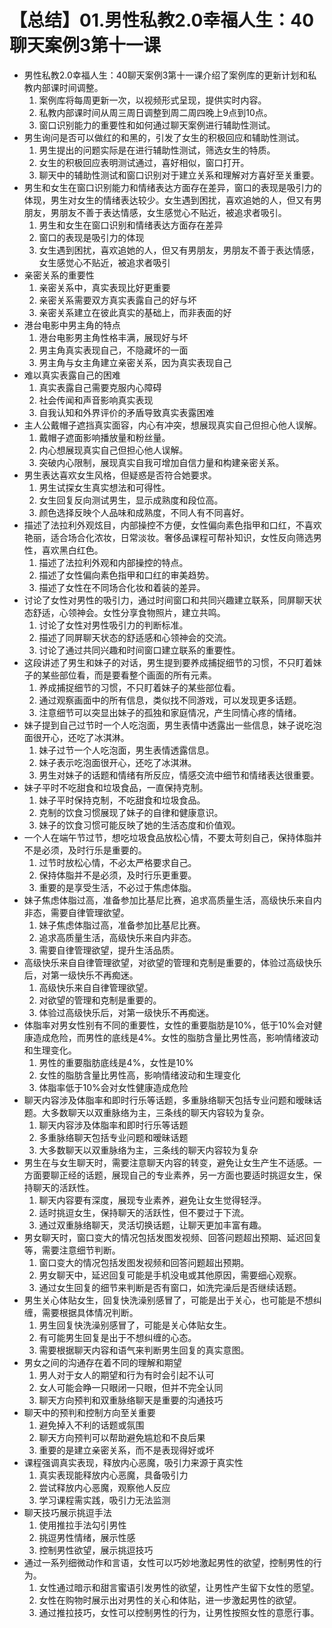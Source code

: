 # 【总结】01.男性私教2.0幸福人生：40聊天案例3第十一课

-   男性私教2.0幸福人生：40聊天案例3第十一课介绍了案例库的更新计划和私教内部课时间调整。
    1.  案例库将每周更新一次，以视频形式呈现，提供实时内容。
    2.  私教内部课时间从周三周日调整到周二周四晚上9点到10点。
    3.  窗口识别能力的重要性和如何通过聊天案例进行辅助性测试。
-   男生询问是否可以做红的和黑的，引发了女生的积极回应和辅助性测试。
    1.  男生提出的问题实际是在进行辅助性测试，筛选女生的特质。
    2.  女生的积极回应表明测试通过，喜好相似，窗口打开。
    3.  聊天中的辅助性测试和窗口识别对于建立关系和理解对方喜好至关重要。
-   男生和女生在窗口识别能力和情绪表达方面存在差异，窗口的表现是吸引力的体现，男生对女生的情绪表达较少。女生遇到困扰，喜欢追她的人，但又有男朋友，男朋友不善于表达情感，女生感觉心不贴近，被追求者吸引。
    1.  男生和女生在窗口识别和情绪表达方面存在差异
    2.  窗口的表现是吸引力的体现
    3.  女生遇到困扰，喜欢追她的人，但又有男朋友，男朋友不善于表达情感，女生感觉心不贴近，被追求者吸引
-   亲密关系的重要性
    1.  亲密关系中，真实表现比好更重要
    2.  亲密关系需要双方真实表露自己的好与坏
    3.  亲密关系建立在彼此真实的基础上，而非表面的好
-   港台电影中男主角的特点
    1.  港台电影男主角性格丰满，展现好与坏
    2.  男主角真实表现自己，不隐藏坏的一面
    3.  男主角与女主角建立亲密关系，因为真实表现自己
-   难以真实表露自己的困难
    1.  真实表露自己需要克服内心障碍
    2.  社会传闻和声音影响真实表现
    3.  自我认知和外界评价的矛盾导致真实表露困难
-   主人公戴帽子遮挡真实面容，内心有冲突，想展现真实自己但担心他人误解。
    1.  戴帽子遮面影响播放量和粉丝量。
    2.  内心想展现真实自己但担心他人误解。
    3.  突破内心限制，展现真实自我可增加自信力量和构建亲密关系。
-   男生表达喜欢女生风格，但疑惑是否符合她要求。
    1.  男生试探女生真实想法和可得性。
    2.  女生回复反向测试男生，显示成熟度和段位高。
    3.  颜色选择反映个人品味和成熟度，不同人有不同喜好。
-   描述了法拉利外观炫目，内部操控不方便，女性偏向素色指甲和口红，不喜欢艳丽，适合场合化浓妆，日常淡妆。奢侈品课程可帮补知识，女性反向筛选男性，喜欢黑白红色。
    1.  描述了法拉利外观和内部操控的特点。
    2.  描述了女性偏向素色指甲和口红的审美趋势。
    3.  描述了女性在不同场合化妆和着装的差异。
-   讨论了女性对男性的吸引力，通过时间窗口和共同兴趣建立联系，同屏聊天状态舒适，心领神会。女性分享食物照片，建立共鸣。
    1.  讨论了女性对男性吸引力的判断标准。
    2.  描述了同屏聊天状态的舒适感和心领神会的交流。
    3.  讨论了通过共同兴趣和时间窗口建立联系的重要性。
-   这段讲述了男生和妹子的对话，男生提到要养成捕捉细节的习惯，不只盯着妹子的某些部位看，而是要看整个画面的所有元素。
    1.  养成捕捉细节的习惯，不只盯着妹子的某些部位看。
    2.  通过观察画面中的所有信息，类似找不同游戏，可以发现更多话题。
    3.  注意细节可以突显出妹子的孤独和家庭情况，产生同情心疼的情绪。
-   妹子提到自己过节时一个人吃泡面，男生表情中透露出一些信息，妹子说吃泡面很开心，还吃了冰淇淋。
    1.  妹子过节一个人吃泡面，男生表情透露信息。
    2.  妹子表示吃泡面很开心，还吃了冰淇淋。
    3.  男生对妹子的话题和情绪有所反应，情感交流中细节和情绪表达很重要。
-   妹子平时不吃甜食和垃圾食品，一直保持克制。
    1.  妹子平时保持克制，不吃甜食和垃圾食品。
    2.  克制的饮食习惯展现了妹子的自律和健康意识。
    3.  妹子的饮食习惯可能反映了她的生活态度和价值观。
-   一个人在端午节过节，想吃垃圾食品放松心情，不要太苛刻自己，保持体脂并不是必须，及时行乐是重要的。
    1.  过节时放松心情，不必太严格要求自己。
    2.  保持体脂并不是必须，及时行乐更重要。
    3.  重要的是享受生活，不必过于焦虑体脂。
-   妹子焦虑体脂过高，准备参加比基尼比赛，追求高质量生活，高级快乐来自内非态，需要自律管理欲望。
    1.  妹子焦虑体脂过高，准备参加比基尼比赛。
    2.  追求高质量生活，高级快乐来自内非态。
    3.  需要自律管理欲望，提升生活品质。
-   高级快乐来自自律管理欲望，对欲望的管理和克制是重要的，体验过高级快乐后，对第一级快乐不再痴迷。
    1.  高级快乐来自自律管理欲望。
    2.  对欲望的管理和克制是重要的。
    3.  体验过高级快乐后，对第一级快乐不再痴迷。
-   体脂率对男女性别有不同的重要性，女性的重要脂肪是10%，低于10%会对健康造成危险，而男性的底线是4%。女性的脂肪含量比男性高，影响情绪波动和生理变化。
    1.  男性的重要脂肪底线是4%，女性是10%
    2.  女性的脂肪含量比男性高，影响情绪波动和生理变化
    3.  体脂率低于10%会对女性健康造成危险
-   聊天内容涉及体脂率和即时行乐等话题，多重脉络聊天包括专业问题和暧昧话题。大多数聊天以双重脉络为主，三条线的聊天内容较为复杂。
    1.  聊天内容涉及体脂率和即时行乐等话题
    2.  多重脉络聊天包括专业问题和暧昧话题
    3.  大多数聊天以双重脉络为主，三条线的聊天内容较为复杂
-   男生在与女生聊天时，需要注意聊天内容的转变，避免让女生产生不适感。一方面要聊正经的话题，展现自己的专业素养，另一方面也要适时挑逗女生，保持聊天的活跃性。
    1.  聊天内容要有深度，展现专业素养，避免让女生觉得轻浮。
    2.  适时挑逗女生，保持聊天的活跃性，但不要过于下流。
    3.  通过双重脉络聊天，灵活切换话题，让聊天更加丰富有趣。
-   男女聊天时，窗口变大的情况包括发图发视频、回答问题超出预期、延迟回复等，需要注意细节判断。
    1.  窗口变大的情况包括发图发视频和回答问题超出预期。
    2.  男女聊天中，延迟回复可能是手机没电或其他原因，需要细心观察。
    3.  通过女生回复的细节来判断是否有窗口，如洗完澡后是否继续话题。
-   男生关心体贴女生，回复快洗澡别感冒了，可能是出于关心，也可能是不想纠缠，需要根据具体情况判断。
    1.  男生回复快洗澡别感冒了，可能是关心体贴女生。
    2.  有可能男生回复是出于不想纠缠的心态。
    3.  需要根据聊天内容和语气来判断男生回复的真实意图。
-   男女之间的沟通存在着不同的理解和期望
    1.  男人对于女人的期望和行为有时会引起不认可
    2.  女人可能会睁一只眼闭一只眼，但并不完全认同
    3.  聊天方向预判和双重脉络聊天是重要的沟通技巧
-   聊天中的预判和控制方向至关重要
    1.  避免掉入不利的话题或氛围
    2.  聊天方向预判可以帮助避免尴尬和不良后果
    3.  重要的是建立亲密关系，而不是表现得好或坏
-   课程强调真实表现，释放内心恶魔，吸引力来源于真实性
    1.  真实表现能释放内心恶魔，具备吸引力
    2.  尝试释放内心恶魔，观察他人反应
    3.  学习课程需实践，吸引力无法监测
-   聊天技巧展示挑逗手法
    1.  使用推拉手法勾引男性
    2.  挑逗男性情绪，展示性感
    3.  控制男性欲望，展示挑逗技巧
-   通过一系列细微动作和言语，女性可以巧妙地激起男性的欲望，控制男性的行为。
    1.  女性通过暗示和甜言蜜语引发男性的欲望，让男性产生留下女性的愿望。
    2.  女性在购物时展示出对男性的关心和体贴，进一步激起男性的欲望。
    3.  通过推拉技巧，女性可以控制男性的行为，让男性按照女性的意愿行事。